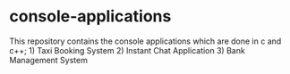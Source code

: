# console-applications
This repository contains the console applications which are done in c and c++; 
    1) Taxi Booking System
    2) Instant Chat Application
    3) Bank Management System
